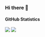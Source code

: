 ### Hi there 👋

#### GitHub Statistics
<img src="https://github-readme-stats.vercel.app/api?username=DiksheetAgarwal&show_icons=true&count_private=true&theme=dark">
<img src="https://github-readme-stats.vercel.app/api/top-langs/?username=DiksheetAgarwal&langs_count=8&theme=dark&layout=compact">

<!--
**adityabhura/adityabhura** is a ✨ _special_ ✨ repository because its `README.md` (this file) appears on your GitHub profile.

Here are some ideas to get you started:

- 🔭 I’m currently working on ...
- 🌱 I’m currently learning ...
- 👯 I’m looking to collaborate on ...
- 🤔 I’m looking for help with ...
- 💬 Ask me about ...
- 📫 How to reach me: ...
- 😄 Pronouns: ...
- ⚡ Fun fact: ...
-->

